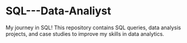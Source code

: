 # SQL---Data-Analiyst
My journey in SQL! This repository contains SQL queries, data analysis projects, and case studies to improve my skills in data analytics.
